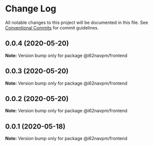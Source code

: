 # Change Log

All notable changes to this project will be documented in this file.
See [Conventional Commits](https://conventionalcommits.org) for commit guidelines.

## 0.0.4 (2020-05-20)

**Note:** Version bump only for package @i62navpm/frontend





## 0.0.3 (2020-05-20)

**Note:** Version bump only for package @i62navpm/frontend





## 0.0.2 (2020-05-20)

**Note:** Version bump only for package @i62navpm/frontend





## 0.0.1 (2020-05-18)

**Note:** Version bump only for package @i62navpm/frontend

